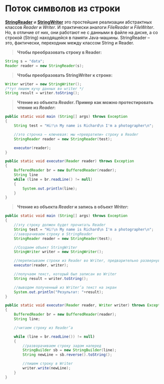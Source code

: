 # Поток символов из строки

[**StringReader**][1] и [**StringWriter**][2] это простейшие реализации абстрактных классов _Reader_ и _Writer_. 
И практически аналоги _FileReader_ и _FileWriter_. Но, в отличие от них, они работают не с данными в файле на диске, а со строкой (String) находящейся в памяти Java-машины. 
StringReader – это, фактически, переходник между классом String и Reader.

>**Чтобы преобразовать строку в Reader:**
```java
String s = "data";
Reader reader = new StringReader(s);
```

>**Чтобы преобразовать StringWriter к строке:**
```java
Writer writer = new StringWriter();
/*тут пишем кучу данных во writer */
String result = writer.toString();
```

>**Чтение из объекта _Reader_. Пример как можно протестировать чтение из _Reader_:**
```java
public static void main (String[] args) throws Exception
{
    String test = "Hi!\n My name is Richard\n I'm a photographer\n";

    //это строчка – ключевая: мы «превратили» строку в Reader
    StringReader reader = new StringReader(test);

    executor(reader);
}

public static void executor(Reader reader) throws Exception
{
    BufferedReader br = new BufferedReader(reader);
    String line
    while (line = br.readLine() != null)
    {
        System.out.println(line);
    }
}
```

>**Чтение из объекта _Reader_ и запись в объект _Writer_:**
```java
public static void main (String[] args) throws Exception
{
    //эту строку должен будет прочитать Reader
    String test = "Hi!\n My name is Richard\n I'm a photographer\n";
    //заворачиваем строку в StringReader
    StringReader reader = new StringReader(test);

    //Создаем объект StringWriter
    StringWriter writer = new StringWriter();

    //переписываем строки из Reader во Writer, предварительно развернув их
    executor(reader, writer);

    //получаем текст, который был записан во Writer
    String result = writer.toString();

    //выводем полученный из Writer’а текст на экран
    System.out.println("Результат: "+result);
}

public static void executor(Reader reader, Writer writer) throws Exception
{
    BufferedReader br = new BufferedReader(reader);
    String line;

    //читаем строку из Reader’а

    while (line = br.readLine()) != null)
    {
        //разворачиваем строку задом наперед
        StringBuilder sb = new StringBuilder(line);
        String newLine = sb.reverse().toString();

        //пишем строку в Writer
        writer.write(newLine);
    }
}
```

[1]: https://docs.oracle.com/javase/8/docs/api/java/io/StringReader.html
[2]: https://docs.oracle.com/javase/8/docs/api/java/io/StringWriter.html

